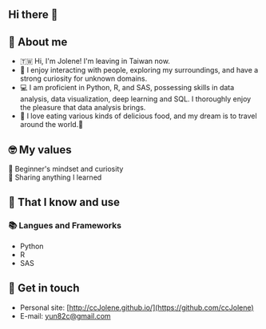 ## Hi there 👋

## 👀 About me
- 🇹🇼 Hi, I'm Jolene! I'm leaving in Taiwan now.
- 👯 I enjoy interacting with people, exploring my surroundings, and have a strong curiosity for unknown domains.
- 💻 I am proficient in Python, R, and SAS, possessing skills in data analysis, data visualization, deep learning and SQL. I thoroughly enjoy the pleasure that data analysis brings.
- 🥯 I love eating various kinds of delicious food, and my dream is to travel around the world.💖
 
## 🤓 My values
🍏 Beginner's mindset and curiosity<br>
🙌 Sharing anything I learned<br>

## 🧠 That I know and use
### 📚 Langues and Frameworks
- Python
- R
- SAS

## 🔗 Get in touch
- Personal site: [http://ccJolene.github.io/](https://github.com/ccJolene)
- E-mail: yun82c@gmail.com
